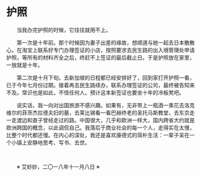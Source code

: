 # 护照

&emsp;&emsp;当我办完护照的时候，它往往就用不上。

&emsp;&emsp;第一次是十年前。那个时候因为妻子出差的缘故，想顺道与她一起去日本散散心。在淘宝上联系好专门办理签证的小店，按照要求去民生路的出入境管理处申请护照，等所有的材料齐全之后，终赶不上签证的最后截止日。于是护照放在家里，一放就是十年。

&emsp;&emsp;第二次是十月下旬。去新加坡的日程都已经安排好了，回到家打开护照一看，已于今年七月份过期。接着再去民生路续办，联系办理签证的公司，最终被告知来不及。常识也是如此，不怪任何人。预计这本新签证也要坐十年的冷板凳吧。

&emsp;&emsp;说实话，我一向对出国旅游不感兴趣。如果有，无非带上一瓶酒一束花去洛克维尔的菲茨杰拉德夫妇的墓，去莱比锡看一看巴赫终老的圣托马斯教堂，去东京走一走渡边和直子曾经走过的路。中国很大，几乎和欧洲一样大，国内跨省大约就是欧洲跨国的概念，以此调侃自己。我落后于商业社会的每一个人，走得实在太慢，比整个时代都还慢。在内心的深处，我还是喜欢康德式的简朴生活：一辈子呆在一个小镇上安静地思考、写书、去世。

&emsp;&emsp;

&emsp;&emsp;※ 艾妙妙，二〇一八年十一月八日 ※